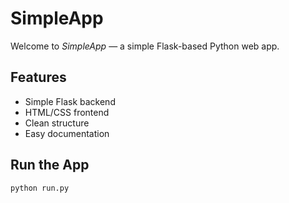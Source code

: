 # SimpleApp

Welcome to *SimpleApp* — a simple Flask-based Python web app.

## Features
- Simple Flask backend
- HTML/CSS frontend
- Clean structure
- Easy documentation

## Run the App
```bash
python run.py
